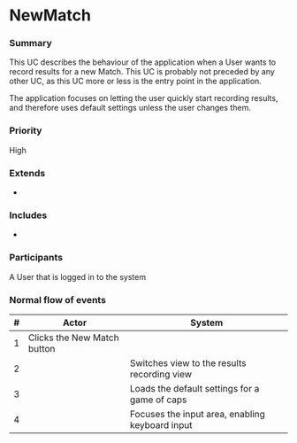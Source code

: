 # NewMatch

### Summary
This UC describes the behaviour of the application when a User wants to record results for a new Match. This UC is probably not preceded by any other UC, as this UC more or less is the entry point in the application.

The application focuses on letting the user quickly start recording results, and therefore uses default settings unless the user changes them.

### Priority
High

### Extends
-

### Includes
-

### Participants
A User that is logged in to the system

### Normal flow of events
| # |            Actor            |                     System                      |
|---|-----------------------------|-------------------------------------------------|
| 1 | Clicks the New Match button |                                                 |
| 2 |                             | Switches view to the results recording view     |
| 3 |                             | Loads the default settings for a game of caps   |
| 4 |                             | Focuses the input area, enabling keyboard input |
